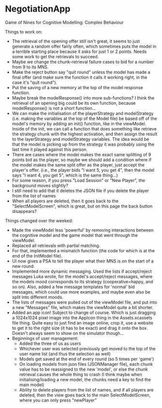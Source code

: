 # NegotiationApp
Game of Nines for Cognitive Modelling: Complex Behaviour


Things to work on:
- The retrieval of the opening offer still isn't great, it seems to just generate a random offer fairly often, which sometimes puts the model in a terrible starting place because it asks for just 1 or 2 points. Needs some work to get the retrievals to succeed.
- Maybe we change the chunk-retrieval failure cases to bid for a number from 9 to its MNS.
- Make the reject button say "quit round" unless the model has made a final offer (and make sure the function it calls it working right, in the case it's "quit round").
- Put the saving of a new memory at the top of the model response function.
- Maybe break the modelResponse() into more sub-functions? I think the retrieval of an opening big could be its own function, because modelResponse() is not a short function...
- We can make the initialisation of the playerStrategy and modelStrategy (i.e. making the variables at the top of the Model file) be based off of the model's memory by adding an init() function, like in the viewModel. Inside of the init, we can call a function that does something like retrieve the strategy chunk with the highest activation, and then assign the result to the layerStrategy and modelStrategy variables. The idea would be that the model is picking up from the strategy it was probably using the last time it played against this person. 
- There are cases where the model makes the exact same splitting of 9 points bid as the player, so maybe we should add a condition where if the model makes the same split offer as the player, just accept the player's offer. (i.e., the player bids "I want 5, you get 4", then the model says "I want 4, you get 5", which is the same thing...)
- For some reason, if you press "Load Session" or "New Player", the background moves slightly?
- I still need to add that it deletes the JSON file if you delete the player from the list of names
- When all players are deleted, then it goes back to the "SelectModelScreen", which is great, but on this page the back button disappears?


Things changed over the weeked:
- Made the viewModel less 'powerful' by removing interactions between the cognitive model and the game model that went through the viewModel.
- Replaced all retrievals with partial matching.
- For that, implemented a mismatch function (the code for which is at the end of the InitModel file).
- UI now gives a PSA to tell the player what their MNS is on the start of a new round.
- Implemented more dynamic messaging. Used the lists if accept/reject messages Luka wrote, for the model's accept/reject messages, where the models mood corresponds to its strategy (cooperative=happy, and so on). Also, added a few message templates for 'normal' bid messages, which could use more examples, and maybe even also be split into different moods.
- The lists of messages were pulled out of the viewModel file, and put into a new "Messages" file, which makes the viewModel quite a bit shorter.
- Added an app icon! Subject to change of course. Which is just dragging a 1024x1024 pixel image into the AppIcon thing in the Assets.xcassets file thing. Quite easy to just find an image online, crop it, use a website to get it to the right size (it has to be exact) and drag it onto the box. Doesn't always seem to show on the simulator though...
- Beginnings of user management:
    - Added the three of us as users
    - Whichever user was selected previously get moved to the top of the user name list (and thus the selection as well)
    - Models get saved at the end of every round (so 5 times per 'game')
    - On loading models from json files (JSONManager file), each chunk value has to be reassigned to the new 'model', or else the chunk retrieval causes the whole thing to crash (I think maybe when initialising/loading a new model, the chunks need a key to find the main model)
    - Ability to delete players from the list of names, and if all players are deleted, then the view goes back to the main SelectModelScreen, where you can only press "newPlayer"

